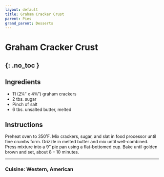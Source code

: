 ```yaml
---
layout: default
title: Graham Cracker Crust
parent: Pies
grand_parent: Desserts
---
```


# Graham Cracker Crust
{: .no_toc }
---

## Ingredients
<ul>
	<li>11 (2¼” x 4¾”) graham crackers</li>
	<li>2 tbs. sugar</li>
	<li>Pinch of salt</li>
	<li>6 tbs. unsalted butter, melted</li>
</ul>

## Instructions
Preheat oven to 350˚F. Mix crackers, sugar, and slat in food processor until fine crumbs form. Drizzle in melted butter and mix until well-combined. Press mixture into a 9” pie pan using a flat-bottomed cup. Bake until golden brown and set, about 8 – 10 minutes.

--- 

### Cuisine: Western, American